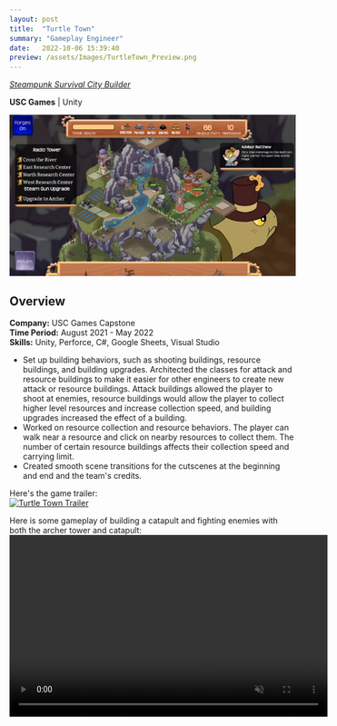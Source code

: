 ```yaml
---
layout: post
title:  "Turtle Town"
summary: "Gameplay Engineer"
date:   2022-10-06 15:39:40
preview: /assets/Images/TurtleTown_Preview.png
---
```


[_Steampunk Survival City Builder_](https://turtletown.itch.io/turtle-town)

**USC Games** | Unity

![Picture 1](/assets/Images/TurtleTown_Full.png)

## Overview
**Company:** USC Games Capstone<br>
**Time Period:** August 2021 - May 2022<br>
**Skills:** Unity, Perforce, C#, Google Sheets, Visual Studio<br>

- Set up building behaviors, such as shooting buildings, resource buildings, and building upgrades. Architected the classes for attack and resource buildings to make it easier for other engineers to create new attack or resource buildings. Attack buildings allowed the player to shoot at enemies, resource buildings would allow the player to collect higher level resources and increase collection speed, and building upgrades increased the effect of a building.
- Worked on resource collection and resource behaviors. The player can walk near a resource and click on nearby resources to collect them. The number of certain resource buildings affects their collection speed and carrying limit.
- Created smooth scene transitions for the cutscenes at the beginning and end and the team's credits.

Here's the game trailer:<br>
[![Turtle Town Trailer](https://img.youtube.com/vi/Ga3W-JJLRq8/0.jpg)](https://www.youtube.com/watch?v=Ga3W-JJLRq8)

Here is some gameplay of building a catapult and fighting enemies with both the archer tower and catapult:
<video width="560" height="320" autoplay loop controls muted>
   <source type="video/mp4" src="/assets/Videos/TurtleTown_Catapult.mp4">
</video>
